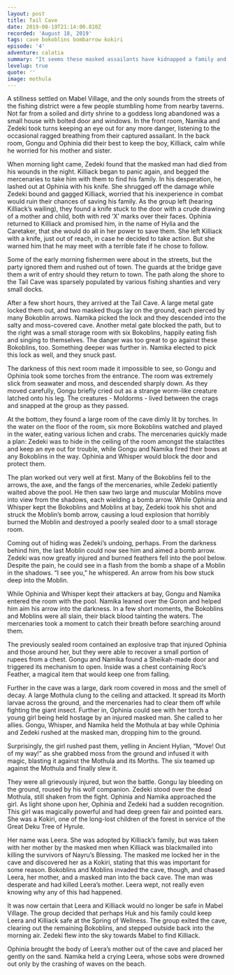```yaml
---
layout: post
title: Tail Cave
date: 2019-08-19T21:14:00.810Z
recorded: 'August 18, 2019'
tags: cave bokoblins bombarrow kokiri
episode: '4'
adventure: calatia
summary: "It seems these masked assailants have kidnapped a family and are holding them in the nearby Tail Cave. But other dangers await the Hyrulean mercenaries in the darkness."
levelup: true
quote: ''
image: mothula
---
```


A stillness settled on Mabel Village, and the only sounds from the streets of the fishing district were a few people stumbling home from nearby taverns. Not far from a soiled and dirty shrine to a goddess long abandoned was a small house with bolted door and windows. In the front room, Namika and Zedeki took turns keeping an eye out for any more danger, listening to the occasional ragged breathing from their captured assailant. In the back room, Gongu and Ophinia did their best to keep the boy, Killiack, calm while he worried for his mother and sister.

When morning light came, Zedeki found that the masked man had died from his wounds in the night. Killiack began to panic again, and begged the mercenaries to take him with them to find his family. In his desperation, he lashed out at Ophinia with his knife. She shrugged off the damage while Zedeki bound and gagged Killiack, worried that his inexperience in combat would ruin their chances of saving his family. As the group left (hearing Killiack’s wailing), they found a knife stuck to the door with a crude drawing of a mother and child, both with red ‘X’ marks over their faces. Ophinia returned to Killiack and promised him, in the name of Hylia and the Caretaker, that she would do all in her power to save them. She left Killiack with a knife, just out of reach, in case he decided to take action. But she warned him that he may meet with a terrible fate if he chose to follow.

Some of the early morning fishermen were about in the streets, but the party ignored them and rushed out of town. The guards at the bridge gave them a writ of entry should they return to town. The path along the shore to the Tail Cave was sparsely populated by various fishing shanties and very small docks. 

After a few short hours, they arrived at the Tail Cave. A large metal gate locked them out, and two masked thugs lay on the ground, each pierced by many Bokoblin arrows. Namika picked the lock and they descended into the salty and moss-covered cave. Another metal gate blocked the path, but to the right was a small storage room with six Bokoblins, happily eating fish and singing to themselves. The danger was too great to go against these Bokoblins, too. Something deeper was further in. Namika elected to pick this lock as well, and they snuck past.

The darkness of this next room made it impossible to see, so Gongu and Ophinia took some torches from the entrance. The room was extremely slick from seawater and moss, and descended sharply down. As they moved carefully, Gongu briefly cried out as a strange worm-like creature latched onto his leg. The creatures - Moldorms - lived between the crags and snapped at the group as they passed.

At the bottom, they found a large room of the cave dimly lit by torches. In the water on the floor of the room, six more Bokoblins watched and played in the water, eating various lichen and crabs. The mercenaries quickly made a plan: Zedeki was to hide in the ceiling of the room amongst the stalactites and keep an eye out for trouble, while Gongu and Namika fired their bows at any Bokoblins in the way. Ophinia and Whisper would block the door and protect them.

The plan worked out very well at first. Many of the Bokoblins fell to the arrows, the axe, and the fangs of the mercenaries, while Zedeki patiently waited above the pool. He then saw two large and muscular Moblins move into view from the shadows, each wielding a bomb arrow. While Ophinia and Whisper kept the Bokoblins and Moblins at bay, Zedeki took his shot and struck the Moblin’s bomb arrow, causing a loud explosion that horribly burned the Moblin and destroyed a poorly sealed door to a small storage room. 

Coming out of hiding was Zedeki’s undoing, perhaps. From the darkness behind him, the last Moblin could now see him and aimed a bomb arrow. Zedeki was now greatly injured and burned feathers fell into the pool below. Despite the pain, he could see in a flash from the bomb a shape of a Moblin in the shadows. “I see you,” he whispered. An arrow from his bow stuck deep into the Moblin.

While Ophinia and Whisper kept their attackers at bay, Gongu and Namika entered the room with the pool. Namika leaned over the Goron and helped him aim his arrow into the darkness. In a few short moments, the Bokoblins and Moblins were all slain, their black blood tainting the waters. The mercenaries took a moment to catch their breath before searching around them.

The previously sealed room contained an explosive trap that injured Ophinia and those around her, but they were able to recover a small portion of rupees from a chest. Gongu and Namika found a Sheikah-made door and triggered its mechanism to open. Inside was a chest containing Roc’s Feather, a magical item that would keep one from falling. 

Further in the cave was a large, dark room covered in moss and the smell of decay. A large Mothula clung to the ceiling and attacked. It spread its Morth larvae across the ground, and the mercenaries had to clear them off while fighting the giant insect. Further in, Ophinia could see with her torch a young girl being held hostage by an injured masked man. She called to her allies. Gongu, Whisper, and Namika held the Mothula at bay while Ophinia and Zedeki rushed at the masked man, dropping him to the ground.

Surprisingly, the girl rushed past them, yelling in Ancient Hylian, “Move! Out of my way!” as she grabbed moss from the ground and infused it with magic, blasting it against the Mothula and its Morths. The six teamed up against the Mothula and finally slew it.

They were all grievously injured, but won the battle. Gongu lay bleeding on the ground, roused by his wolf companion. Zedeki stood over the dead Mothula, still shaken from the fight. Ophinia and Namika approached the girl. As light shone upon her, Ophinia and Zedeki had a sudden recognition. This girl was magically powerful and had deep green fair and pointed ears. She was a Kokiri, one of the long-lost children of the forest in service of the Great Deku Tree of Hyrule.

Her name was Leera. She was adopted by Killiack’s family, but was taken with her mother by the masked men when Killiack was blackmailed into killing the survivors of Nayru’s Blessing. The masked me locked her in the cave and discovered her as a Kokiri, stating that this was important for some reason. Bokoblins and Moblins invaded the cave, though, and chased Leera, her mother, and a masked man into the back cave. The man was desperate and had killed Leera’s mother. Leera wept, not really even knowing why any of this had happened.

It was now certain that Leera and Killiack would no longer be safe in Mabel Village. The group decided that perhaps Huk and his family could keep Leera and Killiack safe at the Spring of Wellness. The group exited the cave, clearing out the remaining Bokoblins, and stepped outside back into the morning air. Zedeki flew into the sky towards Mabel to find Killiack.

Ophinia brought the body of Leera’s mother out of the cave and placed her gently on the sand. Namika held a crying Leera, whose sobs were drowned out only by the crashing of waves on the beach.
